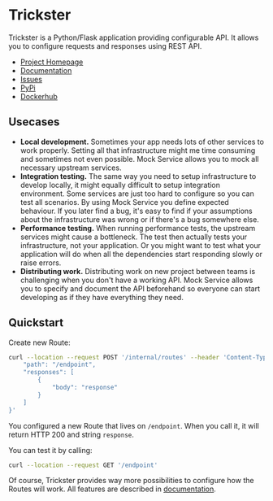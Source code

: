 # Trickster
Trickster is a Python/Flask application providing configurable API. It allows you to configure requests and responses using REST API.

- [Project Homepage](https://github.com/JakubTesarek/trickster)
- [Documentation](https://jakubtesarek.github.io/trickster/)
- [Issues](https://github.com/JakubTesarek/trickster/issues)
- [PyPi](https://github.com/JakubTesarek/trickster/issues)
- [Dockerhub](https://github.com/JakubTesarek/trickster/issues)


## Usecases
- **Local development.** Sometimes your app needs lots of other services to work properly. Setting all that infrastructure might me time consuming and sometimes not even possible. Mock Service allows you to mock all necessary upstream services.
- **Integration testing.** The same way you need to setup infrastructure to develop locally, it might equally difficult to setup integration environment. Some services are just too hard to configure so you can test all scenarios. By using Mock Service you define expected behaviour. If you later find a bug, it's easy to find if your assumptions about the infrastructure was wrong or if there's a bug somewhere else.
- **Performance testing.** When running performance tests, the upstream services might cause a bottleneck. The test then actually tests your infrastructure, not your application. Or you might want to test what your application will do when all the dependencies start responding slowly or raise errors.
- **Distributing work.** Distributing work on new project between teams is challenging when you don't have a working API. Mock Service allows you to specify and document the API beforehand so everyone can start developing as if they have everything they need.


## Quickstart
Create new Route:

```sh
curl --location --request POST '/internal/routes' --header 'Content-Type: application/json' --data-raw '{
    "path": "/endpoint",
    "responses": [
        {
            "body": "response"
        }
    ]
}'
```
You configured a new Route that lives on `/endpoint`. When you call it, it will return HTTP 200 and string `response`.

You can test it by calling:

```sh
curl --location --request GET '/endpoint'
```

Of course, Trickster provides way more possibilities to configure how the Routes will work. All features are described in [documentation](https://jakubtesarek.github.io/trickster/).